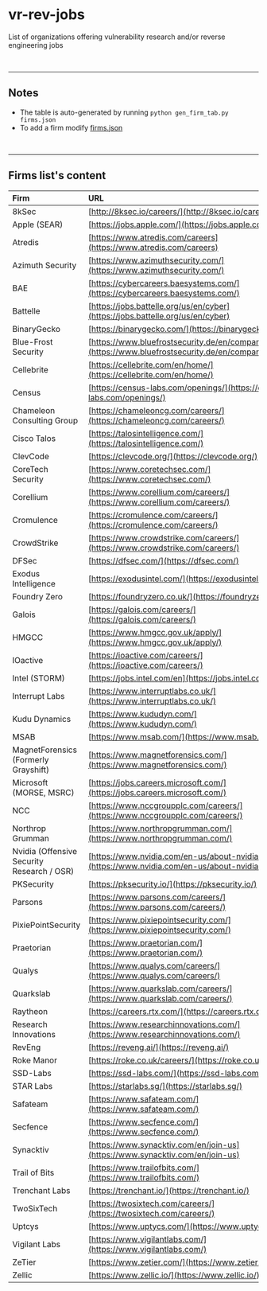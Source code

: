 # vr-rev-jobs

List of organizations offering vulnerability research and/or reverse engineering jobs


<br />

----

## Notes

 - The table is auto-generated by running `python gen_firm_tab.py firms.json`
 - To add a firm modify [firms.json](./firms.json)

<br />

----

## Firms list's content


| __Firm__ | __URL__ | __tags__ |
:--- |:--- |:--- 
8kSec | [http://8ksec.io/careers/](http://8ksec.io/careers/)
Apple (SEAR) | [https://jobs.apple.com/](https://jobs.apple.com/)
Atredis | [https://www.atredis.com/careers](https://www.atredis.com/careers)
Azimuth Security | [https://www.azimuthsecurity.com/](https://www.azimuthsecurity.com/)
BAE | [https://cybercareers.baesystems.com/](https://cybercareers.baesystems.com/)
Battelle | [https://jobs.battelle.org/us/en/cyber](https://jobs.battelle.org/us/en/cyber)
BinaryGecko | [https://binarygecko.com/](https://binarygecko.com/)
Blue-Frost Security | [https://www.bluefrostsecurity.de/en/company/careers/](https://www.bluefrostsecurity.de/en/company/careers/)
Cellebrite | [https://cellebrite.com/en/home/](https://cellebrite.com/en/home/)
Census | [https://census-labs.com/openings/](https://census-labs.com/openings/)
Chameleon Consulting Group | [https://chameleoncg.com/careers/](https://chameleoncg.com/careers/)
Cisco Talos | [https://talosintelligence.com/](https://talosintelligence.com/)
ClevCode | [https://clevcode.org/](https://clevcode.org/)
CoreTech Security | [https://www.coretechsec.com/](https://www.coretechsec.com/)
Corellium | [https://www.corellium.com/careers/](https://www.corellium.com/careers/)
Cromulence | [https://cromulence.com/careers/](https://cromulence.com/careers/)
CrowdStrike | [https://www.crowdstrike.com/careers/](https://www.crowdstrike.com/careers/)
DFSec | [https://dfsec.com/](https://dfsec.com/)
Exodus Intelligence | [https://exodusintel.com/](https://exodusintel.com/)
Foundry Zero | [https://foundryzero.co.uk/](https://foundryzero.co.uk/)
Galois | [https://galois.com/careers/](https://galois.com/careers/)
HMGCC | [https://www.hmgcc.gov.uk/apply/](https://www.hmgcc.gov.uk/apply/)
IOactive | [https://ioactive.com/careers/](https://ioactive.com/careers/)
Intel (STORM) | [https://jobs.intel.com/en](https://jobs.intel.com/en)
Interrupt Labs | [https://www.interruptlabs.co.uk/](https://www.interruptlabs.co.uk/)
Kudu Dynamics | [https://www.kududyn.com/](https://www.kududyn.com/)
MSAB | [https://www.msab.com/](https://www.msab.com/)
MagnetForensics (Formerly Grayshift) | [https://www.magnetforensics.com/](https://www.magnetforensics.com/)
Microsoft (MORSE, MSRC) | [https://jobs.careers.microsoft.com/](https://jobs.careers.microsoft.com/)
NCC | [https://www.nccgroupplc.com/careers/](https://www.nccgroupplc.com/careers/)
Northrop Grumman | [https://www.northropgrumman.com/](https://www.northropgrumman.com/)
Nvidia (Offensive Security Research / OSR) | [https://www.nvidia.com/en-us/about-nvidia/careers/](https://www.nvidia.com/en-us/about-nvidia/careers/)
PKSecurity | [https://pksecurity.io/](https://pksecurity.io/)
Parsons | [https://www.parsons.com/careers/](https://www.parsons.com/careers/)
PixiePointSecurity | [https://www.pixiepointsecurity.com/](https://www.pixiepointsecurity.com/)
Praetorian | [https://www.praetorian.com/](https://www.praetorian.com/)
Qualys | [https://www.qualys.com/careers/](https://www.qualys.com/careers/)
Quarkslab | [https://www.quarkslab.com/careers/](https://www.quarkslab.com/careers/)
Raytheon | [https://careers.rtx.com/](https://careers.rtx.com/)
Research Innovations | [https://www.researchinnovations.com/](https://www.researchinnovations.com/)
RevEng | [https://reveng.ai/](https://reveng.ai/)
Roke Manor | [https://roke.co.uk/careers/](https://roke.co.uk/careers/)
SSD-Labs | [https://ssd-labs.com/](https://ssd-labs.com/)
STAR Labs | [https://starlabs.sg/](https://starlabs.sg/)
Safateam | [https://www.safateam.com/](https://www.safateam.com/)
Secfence | [https://www.secfence.com/](https://www.secfence.com/)
Synacktiv | [https://www.synacktiv.com/en/join-us](https://www.synacktiv.com/en/join-us)
Trail of Bits | [https://www.trailofbits.com/](https://www.trailofbits.com/)
Trenchant Labs | [https://trenchant.io/](https://trenchant.io/)
TwoSixTech | [https://twosixtech.com/careers/](https://twosixtech.com/careers/)
Uptcys | [https://www.uptycs.com/](https://www.uptycs.com/)
Vigilant Labs | [https://www.vigilantlabs.com/](https://www.vigilantlabs.com/)
ZeTier | [https://www.zetier.com/](https://www.zetier.com/)
Zellic | [https://www.zellic.io/](https://www.zellic.io/)


